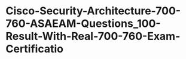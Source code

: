 # Cisco-Security-Architecture-700-760-ASAEAM-Questions_100-Result-With-Real-700-760-Exam-Certificatio